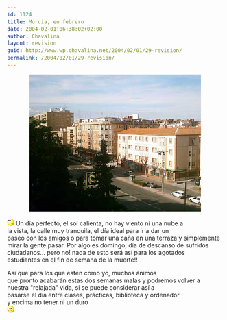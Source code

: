 ```yaml
---
id: 1124
title: Murcia, en febrero
date: 2004-02-01T06:38:02+02:00
author: Chavalina
layout: revision
guid: http://www.wp.chavalina.net/2004/02/01/29-revision/
permalink: /2004/02/01/29-revision/
---
```

<p align="center">
  <a href="./imagenes/fotos/murcia_febrero.jpg" target="_blank"><img src="./imagenes/fotos/murcia_febrero_low.jpg" width="400" height="320" border="0" alt="Ronda Norte" /></a>
</p>

![emo](/imagenes/emoticonos/pensativo.gif) Un día perfecto, el sol calienta, no hay viento ni una nube a  
la vista, la calle muy tranquila, el día ideal para ir a dar un  
paseo con los amigos o para tomar una caña en una terraza y simplemente  
mirar la gente pasar. Por algo es domingo, día de descanso de sufridos  
ciudadanos… pero no! nada de esto será así para los agotados  
estudiantes en el <span title="fin de semana pre-exámenes finales" class="anotacion">fin de semana de la muerte</span>!!

Así que para los que estén como yo, muchos ánimos  
que pronto acabarán estas dos semanas malas y podremos volver a  
nuestra "relajada" vida, si se puede considerar así a  
pasarse el día entre clases, prácticas, biblioteca y ordenador  
y encima no tener ni un duro  
![emo](/imagenes/emoticonos/asqueado.gif)